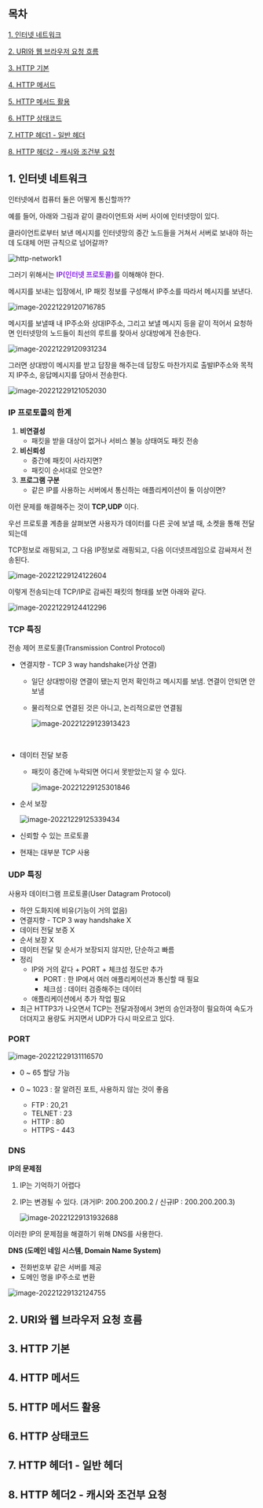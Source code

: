 ## 목차

[1. 인터넷 네트워크](#1-인터넷-네트워크)

[2. URI와 웹 브라우저 요청 흐름](#2-uri와-웹-브라우저-요청-흐름)

[3. HTTP 기본](#3-http-기본)

[4. HTTP 메서드](#4-http-메서드)

[5. HTTP 메서드 활용](#5-http-메서드-활용)

[6. HTTP 상태코드](#6-http-상태코드)

[7. HTTP 헤더1 - 일반 헤더](#7-http-헤더1---일반-헤더)

[8. HTTP 헤더2 - 캐시와 조건부 요청](#8-http-헤더2---캐시와-조건부-요청)



## 1. 인터넷 네트워크

인터넷에서 컴퓨터 둘은 어떻게 통신할까??

예를 들어, 아래와 그림과 같이 클라이언트와 서버 사이에 인터넷망이 있다. 

클라이언트로부터 보낸 메시지를 인터넷망의 중간 노드들을 거쳐서 서버로 보내야 하는데 도대체 어떤 규칙으로 넘어갈까?

![http-network1](https://user-images.githubusercontent.com/72422020/209826124-62184b40-f713-43ca-a67f-3051a76a35e0.PNG)

그러기 위해서는 <span style="color:blueviolet">**IP(인터넷 프로토콜)**</span>를 이해해야 한다.

메시지를 보내는 입장에서, IP 패킷 정보를 구성해서 IP주소를 따라서 메시지를 보낸다.

![image-20221229120716785](https://user-images.githubusercontent.com/72422020/209898725-c4723257-b5cd-46b2-8753-3468983aaf9c.PNG)


메시지를 보낼때 내 IP주소와 상대IP주소, 그리고 보낼 메시지 등을 같이 적어서 요청하면 인터넷망의 노드들이 최선의 루트를 찾아서 상대방에게 전송한다. 

![image-20221229120931234](https://user-images.githubusercontent.com/72422020/209898811-28f22152-c60d-4d57-ae23-969278727ebf.PNG)

그러면 상대방이 메시지를 받고 답장을 해주는데 답장도 마찬가지로 출발IP주소와 목적지 IP주소, 응답메시지를 담아서 전송한다.

![image-20221229121052030](https://user-images.githubusercontent.com/72422020/209898871-b2317148-54d0-4a2b-8d57-9092e9b3fdda.PNG)


### IP 프로토콜의 한계

1. **비연결성**
   - 패킷을 받을 대상이 없거나 서비스 불능 상태여도 패킷 전송
2. **비신뢰성**
   - 중간에 패킷이 사라지면?
   - 패킷이 순서대로 안오면?
3. **프로그램 구분**
   - 같은 IP를 사용하는 서버에서 통신하는 애플리케이션이 둘 이상이면?



이런 문제를 해결해주는 것이 **TCP,UDP** 이다.

우선 프로토콜 계층을 살펴보면 사용자가 데이터를 다른 곳에 보낼 때, 소켓을 통해 전달되는데 

TCP정보로 래핑되고, 그 다음 IP정보로 래핑되고, 다음 이더넷프레임으로 감싸져서 전송된다.



![image-20221229124122604](https://user-images.githubusercontent.com/72422020/209900784-a0f2f2fe-0876-4953-8066-f17008158edd.PNG)

이렇게 전송되는데 TCP/IP로 감싸진 패킷의 형태를 보면 아래와 같다. 

![image-20221229124412296](https://user-images.githubusercontent.com/72422020/209900829-0a2d6d74-037d-4d0a-8c97-f08395d4fcc7.PNG)

### TCP 특징

전송 제어 프로토콜(Transmission Control Protocol)

- 연결지향 - TCP 3 way handshake(가상 연결)

  - 일단 상대방이랑 연결이 됐는지 먼저 확인하고 메시지를 보냄. 연결이 안되면 안보냄

  - 물리적으로 연결된 것은 아니고, 논리적으로만 연결됨
  
    ![image-20221229123913423](https://user-images.githubusercontent.com/72422020/209900846-9b4ee3b8-e0f2-434c-8024-b429c677ee81.PNG)

​					

- 데이터 전달 보증

  - 패킷이 중간에 누락되면 어디서 못받았는지 알 수 있다.

    ![image-20221229125301846](https://user-images.githubusercontent.com/72422020/209902079-0c4ae3bf-5162-4a49-9dbf-d904f2b59979.PNG) 

- 순서 보장

  ![image-20221229125339434](https://user-images.githubusercontent.com/72422020/209902090-d3590cbb-4aed-40be-81e0-3f142b39de08.PNG)

- 신뢰할 수 있는 프로토콜

- 현재는 대부분 TCP 사용



### UDP 특징

사용자 데이터그램 프로토콜(User Datagram Protocol)

- 하얀 도화지에 비유(기능이 거의 없음)
- 연결지향 - TCP 3 way handshake X
- 데이터 전달 보증 X
- 순서 보장 X
- 데이터 전달 및 순서가 보장되지 않지만, 단순하고 빠름
- 정리
  - IP와 거의 같다 + PORT + 체크섬 정도만 추가
    - PORT : 한 IP에서 여러 애플리케이션과 통신할 때 필요
    - 체크섬 : 데이터 검증해주는 데이터 
  - 애플리케이션에서 추가 작업 필요
- 최근 HTTP3가 나오면서 TCP는 전달과정에서 3번의 승인과정이 필요하여 속도가 더뎌지고 용량도 커지면서 UDP가 다시 떠오르고 있다.



### PORT

![image-20221229131116570](https://user-images.githubusercontent.com/72422020/209903113-338c5923-0cba-4673-8c16-4edc8197529f.PNG)

- 0 ~ 65 할당 가능

- 0 ~ 1023 : 잘 알려진 포트, 사용하지 않는 것이 좋음

  - FTP : 20,21
  - TELNET  : 23
  - HTTP : 80
  - HTTPS - 443

  

### DNS

**IP의 문제점**

1. IP는 기억하기 어렵다

2. IP는 변경될 수 있다. (과거IP: 200.200.200.2 / 신규IP : 200.200.200.3)

   ![image-20221229131932688](https://user-images.githubusercontent.com/72422020/209903138-513b336f-109e-4943-8ed4-53922076e835.PNG)



이러한 IP의 문제점을 해결하기 위해  DNS를 사용한다. 

**DNS (도메인 네임 시스템, Domain Name System)**

- 전화번호부 같은 서버를 제공
- 도메인 명을 IP주소로 변환 

![image-20221229132124755](https://user-images.githubusercontent.com/72422020/209903158-727ff4c3-6bc0-4167-a075-5e0469ca5cfc.PNG)




## 2. URI와 웹 브라우저 요청 흐름








## 3. HTTP 기본











## 4. HTTP 메서드











## 5. HTTP 메서드 활용













## 6. HTTP 상태코드

































## 7. HTTP 헤더1 - 일반 헤더

































## 8. HTTP 헤더2 - 캐시와 조건부 요청































